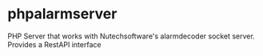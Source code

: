 # phpalarmserver
PHP Server that works with Nutechsoftware's alarmdecoder socket server.  Provides a RestAPI interface

